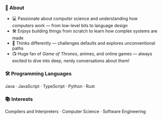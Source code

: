 
### 🧾 About
- 💻 Passionate about computer science and understanding how computers work — from low-level bits to language design  
- 🛠️ Enjoys building things from scratch to learn how complex systems are made  
- 🧭 Thinks differently — challenges defaults and explores unconventional paths  
- 📺 Huge fan of *Game of Thrones*, animes, and online games — always excited to dive into deep, nerdy conversations about them!

### 🛠️ Programming Languages
Java · JavaScript · TypeScript · Python · Rust

### 📚 Interests
Compilers and Interpreters · Computer Science · Software Engineering
